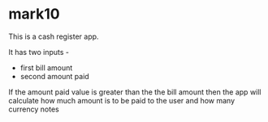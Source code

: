 # mark10
This is a cash register app.

It has two inputs -
- first bill amount
- second amount paid 


If the amount paid value is greater than the the bill amount then the app will calculate how much amount is to be paid to the user and how many currency notes
